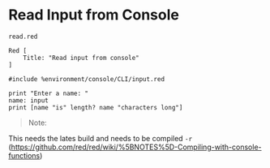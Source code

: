 # Read Input from Console

`read.red`

```red
Red [
    Title: "Read input from console"
]

#include %environment/console/CLI/input.red

print "Enter a name: "
name: input
print [name "is" length? name "characters long"]
```
 
>Note:

This needs the lates build and needs to be compiled `-r`  
(https://github.com/red/red/wiki/%5BNOTES%5D-Compiling-with-console-functions)
